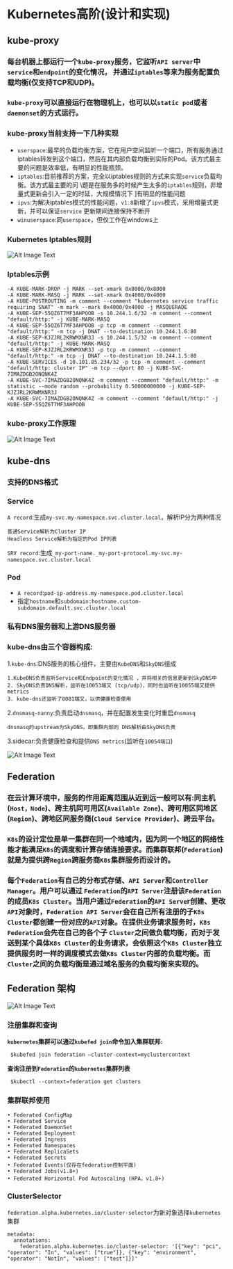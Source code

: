 # Kubernetes高阶(设计和实现)
## kube-proxy

### 每台机器上都运行一个`kube-proxy`服务，它监听`API server`中`service`和`endpoint`的变化情况， 并通过`iptables`等来为服务配置负载均衡(仅支持TCP和UDP)。

### `kube-proxy`可以直接运行在物理机上，也可以以`static pod`或者`daemonset`的方式运行。

### kube-proxy当前支持一下几种实现

* `userspace`:最早的负载均衡方案，它在用户空间监听一个端口，所有服务通过iptables转发到这个端口，然后在其内部负载均衡到实际的Pod。该方式最主要的问题是效率低，有明显的性能瓶颈。
* `iptables`:目前推荐的方案，完全以iptables规则的方式来实现`service`负载均衡。该方式最主要的问 \题是在服务多的时候产生太多的`iptables`规则，非增量式更新会引入一定的时延，大规模情况下 ]有明显的性能问题
* `ipvs`:为解决iptables模式的性能问题，`v1.8`新增了`ipvs`模式，采用增量式更新，并可以保证`service` 更新期间连接保持不断开
* `winuserspace`:同`userspace`，但仅工作在windows上

###  Kubernetes Iptables规则

![Alt Image Text](images/basic24/1.jpg "body image")

### Iptables示例

```
-A KUBE-MARK-DROP -j MARK --set-xmark 0x8000/0x8000
-A KUBE-MARK-MASQ -j MARK --set-xmark 0x4000/0x4000
-A KUBE-POSTROUTING -m comment --comment "kubernetes service traffic requiring SNAT" -m mark --mark 0x4000/0x4000 -j MASQUERADE
-A KUBE-SEP-55QZ6T7MF3AHPOOB -s 10.244.1.6/32 -m comment --comment "default/http:" -j KUBE-MARK-MASQ
-A KUBE-SEP-55QZ6T7MF3AHPOOB -p tcp -m comment --comment "default/http:" -m tcp -j DNAT --to-destination 10.244.1.6:80
-A KUBE-SEP-KJZJRL2KRWMXNR3J -s 10.244.1.5/32 -m comment --comment "default/http:" -j KUBE-MARK-MASQ
-A KUBE-SEP-KJZJRL2KRWMXNR3J -p tcp -m comment --comment "default/http:" -m tcp -j DNAT --to-destination 10.244.1.5:80
-A KUBE-SERVICES -d 10.101.85.234/32 -p tcp -m comment --comment "default/http: cluster IP" -m tcp --dport 80 -j KUBE-SVC-7IMAZDGB2ONQNK4Z
-A KUBE-SVC-7IMAZDGB2ONQNK4Z -m comment --comment "default/http:" -m statistic --mode random --probability 0.50000000000 -j KUBE-SEP-KJZJRL2KRWMXNR3J
-A KUBE-SVC-7IMAZDGB2ONQNK4Z -m comment --comment "default/http:" -j KUBE-SEP-55QZ6T7MF3AHPOOB
```


###  kube-proxy工作原理

![Alt Image Text](images/basic24/2.jpg "body image")


## kube-dns

### 支持的DNS格式

### Service

`A record`:生成`my-svc.my-namespace.svc.cluster.local`，解析IP分为两种情况

```
普通Service解析为Cluster IP
Headless Service解析为指定的Pod IP列表
```

`SRV record`:生成`_my-port-name._my-port-protocol.my-svc.my-namespace.svc.cluster.local`

### Pod

* `A record`:`pod-ip-address.my-namespace.pod.cluster.local`
* 指定`hostname`和`subdomain:hostname.custom-subdomain.default.svc.cluster.local`

### 私有DNS服务器和上游DNS服务器

### kube-dns由三个容器构成:

1.`kube-dns`:DNS服务的核心组件，主要由`KubeDNS`和`SkyDNS`组成

```
1.KubeDNS负责监听Service和Endpoint的变化情况 ，并将相关的信息更新到SkyDNS中
2. SkyDNS负责DNS解析，监听在10053端又 (tcp/udp)，同时也监听在10055端又提供metrics
3. kube-dns还监听了8081端又，以供健康检查使用
```

2.`dnsmasq-nanny`:负责启动`dnsmasq`，并在配置发生变化时重启`dnsmasq`

```
dnsmasq的upstream为SkyDNS，即集群内部的 DNS解析由SkyDNS负责
```

3.sidecar:负责健康检查和提供`DNS metrics`(监听在`10054端口`)

![Alt Image Text](images/basic24/3.jpg "body image")


## Federation

### 在云计算环境中，服务的作用距离范围从近到远一般可以有:同主机(`Host，Node`)、跨主机同可用区(`Available Zone`)、跨可用区同地区(`Region`)、跨地区同服务商(`Cloud Service Provider`)、跨云平台。

### `K8s`的设计定位是单一集群在同一个地域内，因为同一个地区的网络性能才能满足`K8s`的调度和计算存储连接要求。而集群联邦(`Federation`)就是为提供跨`Region`跨服务商`K8s`集群服务而设计的。

### 每个`Federation`有自己的分布式存储、`API Server`和`Controller Manager`。用户可以通过 `Federation`的`API Server`注册该`Federation`的成员`K8s Cluster`。当用户通过`Federation`的`API Serve`r创建、更改`API`对象时，`Federation API Server`会在自己所有注册的子`K8s Cluster`都创建一份对应的`API`对象。在提供业务请求服务时，`K8s Federation`会先在自己的各个子 `Cluster`之间做负载均衡，而对于发送到某个具体`K8s Cluster`的业务请求，会依照这个`K8s Cluster`独立提供服务时一样的调度模式去做`K8s Cluster`内部的负载均衡。而`Cluster`之间的负载均衡是通过域名服务的负载均衡来实现的。


## Federation 架构

![Alt Image Text](images/basic24/4.jpg "body image")

### 注册集群和查询

**`kubernetes`集群可以通过`kubefed join`命令加入集群联邦:**

```
 $kubefed join federation –cluster-context=myclustercontext
```

**查询注册到`Federation`的`kubernetes`集群列表**

```
 $kubectl --context=federation get clusters
```

### 集群联邦使用

```
• Federated ConfigMap 
• Federated Service
• Federated DaemonSet 
• Federated Deployment 
• Federated Ingress
• Federated Namespaces
• Federated ReplicaSets
• Federated Secrets
• Federated Events(仅存在federation控制平面) 
• Federated Jobs(v1.8+)
• Federated Horizontal Pod Autoscaling (HPA，v1.8+)
```

### ClusterSelector

`federation.alpha.kubernetes.io/cluster-selector`为新对象选择`kubernetes`集群

```
metadata: 
  annotations:
    federation.alpha.kubernetes.io/cluster-selector: '[{"key": "pci", "operator": "In", "values": ["true"]}, {"key": "environment", "operator": "NotIn", "values": ["test"]}]'
```

